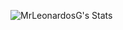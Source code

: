 ![MrLeonardosG's Stats](https://github-readme-stats.vercel.app/api?username=MrLeonardosG&theme=tokyonight&show_icons=true&hide_border=true&count_private=true&locale=ru)
